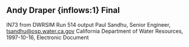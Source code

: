 ## Andy Draper {inflows:1} Final
IN73 from DWRSIM Run 514 output
Paul Sandhu, Senior Engineer, tsandhu@osp.water.ca.gov
California Department of Water Resources, 1997-10-16, Electronic Document
